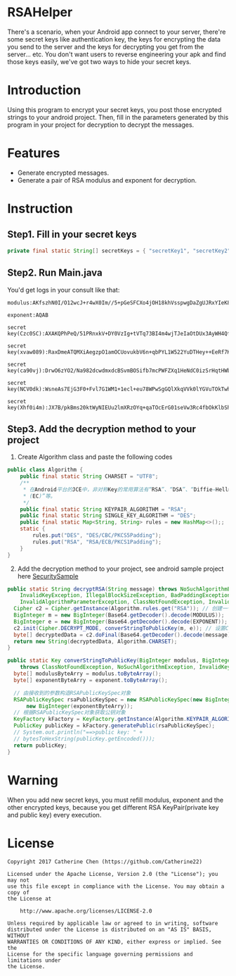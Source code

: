 # RSAHelper

There's a scenario, when your Android app connect to your server, there're some secret keys like authentication key, the keys for encrypting the data you send to the server and the keys for decrypting you get from the server... etc. You don't want users to reverse engineering your apk and find those keys easily, we've got two ways to hide your secret keys.

# Introduction
Using this program to encrypt your secret keys, you post those encrypted strings to your android project. Then, fill in the parameters generated by this program in your project for decryption to decrypt the messages.

# Features

  - Generate encrypted messages.
  - Generate a pair of RSA modulus and exponent for decryption.

# Instruction

## Step1. Fill in your secret keys

```Java
private final static String[] secretKeys = { "secretKey1", "secretKey2", "secretKey3" };
```

## Step2. Run Main.java
You'd get logs in your consult like that:
```
modulus:AKfszhN0I/O12wcJ+r4wX0Im//5+pGeSFCXo4jOH18khVsspwgDaZgUJRxYIeK87kDOmk8U1j01Rsx2UFlThMjfwT9oliR1K/QihIujN7dgLSnBHh8wWXBI+P+hZq01uF2qrvWZQ+t2JySVBh7DO9uXxdjHrOLou97w3pjZzU4zn
```
```
exponent:AQAB
```
```
secret key(Czc0SC):AXAKQPhPeQ/51PRnxkV+DY0VzIg+tVTq73BI4m4wjTJeIaOtDUx3AyWH4Qf5G3ATxSR95FDzlMOFvkdX/DKPc0txVNBITpubtsZ3ySoksnEHj1SkhJcVNiU+4UURHRq9lA5H0lNjw+61c+m/6cMQnbBtdPDzsD+GFoOz5sR96n0=
```
```
secret key(xvaw089):RaxDmeATQMXiAegzpO1amOCUovukbV6n+qbPYL1W522YuDTHey++EeRf7KadnWIYjY3Yvahh0PuPy9RyVML3oRCPdANif/AflXk3+2h7k3i5OcfxhE6pzoMYCqLC2gmDGAoVab0qVBLzSwq5RQwuaqFh+s7M3FXNuQ69Zt5HFAg=
```
```
secret key(ca90vj):DrwO6zYO2/Na982dcwdmxdcBSvmBOSifb7mcPWFZXq1HeNdC0izSrHqtHWboANjyvSb3wpHG3wshW7op/lMe0kKwKxwANsv2Ygt4OzppDJh6fNuGdUhwLbz0kkuNYLoJ1BYdlZVg3+TIUA4e7Ewa2RMz8GYKxSI+tpl4YOP7cFA=
```
```
secret key(NCV0dk):WsneAs7EjG3F0+Fvl7G1WM1+1ecl+eu78WPwSgGQlXkqVVk0lYGVuTOkTwhc42stVPsl5nD/O9dGdsGYerqVBdNTk4Rh1WTw9HhiMYFzHh6YWlx8DQ9siU7BO3BmE6qKgLaj72dnHWYxTmV+FiocOPM7pPYGxw+wEwk91QRCY8s=
```
```
secret key(Xhf0i4m):JX7B/pkBms20ktWyNIEUu2lmXRzOYq+qaTOcErG01seVw3Rc4fbOkKlbSh5mSvBnwdnN03eSogWqWxUcub2x/J4cqInh9NLmiEZjAE66q4+Jws3zx4ralDJtXqjOebNl22vlwdCojon6Z+0Fa5/C8eh/fDXZJGLaGaF9m3DSsEM=
```

## Step3. Add the decryption method to your project

1. Create Algorithm class and paste the following codes

```Java
public class Algorithm {
	public final static String CHARSET = "UTF8";
	/**
	 * 在Android平台的JCE中，非对称Key的常用算法有“RSA”、“DSA”、“Diffie−Hellman”、“Elliptic Curve
	 * (EC)”等。
	 */
	public final static String KEYPAIR_ALGORITHM = "RSA";
	public final static String SINGLE_KEY_ALGORITHM = "DES";
	public final static Map<String, String> rules = new HashMap<>();;
	static {
		rules.put("DES", "DES/CBC/PKCS5Padding");
		rules.put("RSA", "RSA/ECB/PKCS1Padding");
	}
}
```

2. Add the decryption method to your project, see android sample project here [SecuritySample]

```Java
public static String decryptRSA(String message) throws NoSuchAlgorithmException, NoSuchPaddingException,
    InvalidKeyException, IllegalBlockSizeException, BadPaddingException, UnsupportedEncodingException,
    InvalidAlgorithmParameterException, ClassNotFoundException, InvalidKeySpecException {
  Cipher c2 = Cipher.getInstance(Algorithm.rules.get("RSA")); // 创建一个Cipher对象，注意这里用的算法需要和Key的算法匹配
  BigInteger m = new BigInteger(Base64.getDecoder().decode(MODULUS));
  BigInteger e = new BigInteger(Base64.getDecoder().decode(EXPONENT));
  c2.init(Cipher.DECRYPT_MODE, converStringToPublicKey(m, e)); // 设置Cipher为解密工作模式，需要把Key传进去
  byte[] decryptedData = c2.doFinal(Base64.getDecoder().decode(message));
  return new String(decryptedData, Algorithm.CHARSET);
}

public static Key converStringToPublicKey(BigInteger modulus, BigInteger exponent)
    throws ClassNotFoundException, NoSuchAlgorithmException, InvalidKeySpecException {
  byte[] modulusByteArry = modulus.toByteArray();
  byte[] exponentByteArry = exponent.toByteArray();

  // 由接收到的参数构造RSAPublicKeySpec对象
  RSAPublicKeySpec rsaPublicKeySpec = new RSAPublicKeySpec(new BigInteger(modulusByteArry),
      new BigInteger(exponentByteArry));
  // 根据RSAPublicKeySpec对象获取公钥对象
  KeyFactory kFactory = KeyFactory.getInstance(Algorithm.KEYPAIR_ALGORITHM);
  PublicKey publicKey = kFactory.generatePublic(rsaPublicKeySpec);
  // System.out.println("==>public key: " +
  // bytesToHexString(publicKey.getEncoded()));
  return publicKey;
}
```

# Warning
When you add new secret keys, you must refill modulus, exponent and the other encrypted keys, because you get different RSA KeyPair(private key and public key) every execution.

# License

```
Copyright 2017 Catherine Chen (https://github.com/Catherine22)

Licensed under the Apache License, Version 2.0 (the "License"); you may not
use this file except in compliance with the License. You may obtain a copy of
the License at

    http://www.apache.org/licenses/LICENSE-2.0

Unless required by applicable law or agreed to in writing, software
distributed under the License is distributed on an "AS IS" BASIS, WITHOUT
WARRANTIES OR CONDITIONS OF ANY KIND, either express or implied. See the
License for the specific language governing permissions and limitations under
the License.
```
[SecuritySample]:<https://github.com/Catherine22/SecuritySample>
